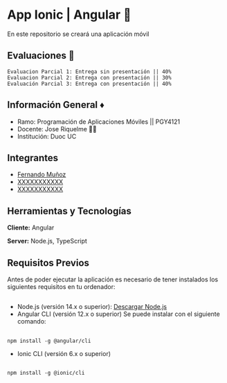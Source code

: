 
# App Ionic | Angular 📱

En este repositorio se creará una aplicación móvil
## Evaluaciones 🧻
    Evaluacion Parcial 1: Entrega sin presentación || 40%
    Evaluacion Parcial 2: Entrega con presentación || 30%
    Evaluación Parcial 3: Entrega con presentación || 40% 


## Información General ♦️

 - Ramo: Programación de Aplicaciones Móviles || PGY4121
 - Docente: Jose Riquelme 🧑‍🏫
- Institución: Duoc UC
  

## Integrantes

- [Fernando Muñoz](https://www.github.com/lonelystar16)
- [XXXXXXXXXXX](https://www.github.com/XXXXXXXXX)
- [XXXXXXXXXXX](https://www.github.com/XXXXXXXXX)
## Herramientas y Tecnologías

**Cliente:** Angular

**Server:** Node.js, TypeScript


## Requisitos Previos
Antes de poder ejecutar la aplicación es necesario de tener instalados los siguientes requisitos en tu ordenador:
##
- Node.js (versión 14.x o superior): [Descargar Node.js](https://nodejs.org/en)
- Angular CLI (versión 12.x o superior)
Se puede instalar con el siguiente comando:
##
    npm install -g @angular/cli

- Ionic CLI (versión 6.x o superior)
##
    npm install -g @ionic/cli
